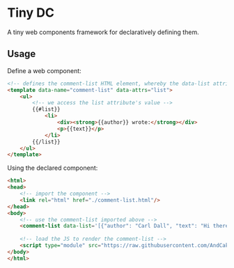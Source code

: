 # Tiny DC

A tiny web components framework for declaratively defining them.

## Usage

Define a web component:

```html
<!-- defines the comment-list HTML element, whereby the data-list attribute is watched for changes -->
<template data-name="comment-list" data-attrs="list">
	<ul>
		<!-- we access the list attribute's value -->
		{{#list}}
			<li>
				<div><strong>{{author}} wrote:</strong></div>
				<p>{{text}}</p>
			</li>
		{{/list}}
	</ul>	
</template>
```

Using the declared component:

```html
<html>
<head>
	<!-- import the component -->
	<link rel="html" href="./comment-list.html"/>
</head>
<body>
	<!-- use the comment-list imported above -->
	<comment-list data-list='[{"author": "Carl Dall", "text": "Hi there!"}, {"author": "Me", "text": "Ohohoho!"}]'></comment-list>
	
	<!-- load the JS to render the comment-list -->
	<script type="module" src="https://raw.githubusercontent.com/AndCake/tiny/main/tiny.js"></script>
</body>
</html>
```
